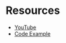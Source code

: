 



# Resources
- [YouTube](https://www.youtube.com/watch?v=FaXtQy98V7M&list=PL7yAAGMOat_F7bOImcjx4ZnCtfyNEqzCy&index=18)
- [Code Example](https://github.com/MarioCarrion/videos/tree/a54cdf455d5b3f8c5909d664eca44683123daae9/2021/12/16)